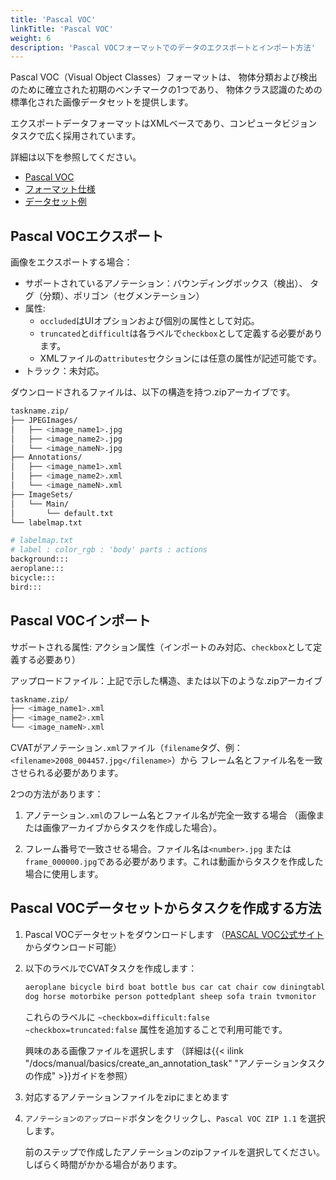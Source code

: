 ```yaml
---
title: 'Pascal VOC'
linkTitle: 'Pascal VOC'
weight: 6
description: 'Pascal VOCフォーマットでのデータのエクスポートとインポート方法'
---
```


Pascal VOC（Visual Object Classes）フォーマットは、
物体分類および検出のために確立された初期のベンチマークの1つであり、
物体クラス認識のための標準化された画像データセットを提供します。

エクスポートデータフォーマットはXMLベースであり、コンピュータビジョンタスクで広く採用されています。

詳細は以下を参照してください。

- [Pascal VOC](http://host.robots.ox.ac.uk/pascal/VOC/)
- [フォーマット仕様](http://host.robots.ox.ac.uk/pascal/VOC/voc2012/devkit_doc.pdf)
- [データセット例](https://github.com/cvat-ai/datumaro/tree/v0.3/tests/assets/voc_dataset)

## Pascal VOCエクスポート

画像をエクスポートする場合：

- サポートされているアノテーション：バウンディングボックス（検出）、
  タグ（分類）、ポリゴン（セグメンテーション）
- 属性:
  - `occluded`はUIオプションおよび個別の属性として対応。
  - `truncated`と`difficult`は各ラベルで`checkbox`として定義する必要があります。
  - XMLファイルの`attributes`セクションには任意の属性が記述可能です。
- トラック：未対応。

ダウンロードされるファイルは、以下の構造を持つ.zipアーカイブです。

```bash
taskname.zip/
├── JPEGImages/
│   ├── <image_name1>.jpg
│   ├── <image_name2>.jpg
│   └── <image_nameN>.jpg
├── Annotations/
│   ├── <image_name1>.xml
│   ├── <image_name2>.xml
│   └── <image_nameN>.xml
├── ImageSets/
│   └── Main/
│       └── default.txt
└── labelmap.txt

# labelmap.txt
# label : color_rgb : 'body' parts : actions
background:::
aeroplane:::
bicycle:::
bird:::
```

## Pascal VOCインポート

サポートされる属性: アクション属性（インポートのみ対応、`checkbox`として定義する必要あり）

アップロードファイル：上記で示した構造、または以下のような.zipアーカイブ

```bash
taskname.zip/
├── <image_name1>.xml
├── <image_name2>.xml
└── <image_nameN>.xml
```

CVATがアノテーション`.xml`ファイル（`filename`タグ、例：
`<filename>2008_004457.jpg</filename>`）から
フレーム名とファイル名を一致させられる必要があります。

2つの方法があります：

1. アノテーション`.xml`のフレーム名とファイル名が完全一致する場合
   （画像または画像アーカイブからタスクを作成した場合）。

1. フレーム番号で一致させる場合。ファイル名は`<number>.jpg`
   または`frame_000000.jpg`である必要があります。これは動画からタスクを作成した場合に使用します。

## Pascal VOCデータセットからタスクを作成する方法

1. Pascal VOCデータセットをダウンロードします
   （[PASCAL VOC公式サイト](http://host.robots.ox.ac.uk/pascal/VOC/)からダウンロード可能）

1. 以下のラベルでCVATタスクを作成します：

   ```bash
   aeroplane bicycle bird boat bottle bus car cat chair cow diningtable
   dog horse motorbike person pottedplant sheep sofa train tvmonitor
   ```

   これらのラベルに
   `~checkbox=difficult:false ~checkbox=truncated:false`
   属性を追加することで利用可能です。

   興味のある画像ファイルを選択します
   （詳細は{{< ilink "/docs/manual/basics/create_an_annotation_task" "アノテーションタスクの作成" >}}ガイドを参照）

1. 対応するアノテーションファイルをzipにまとめます

1. `アノテーションのアップロード`ボタンをクリックし、`Pascal VOC ZIP 1.1`
   を選択します。

   前のステップで作成したアノテーションのzipファイルを選択してください。
   しばらく時間がかかる場合があります。